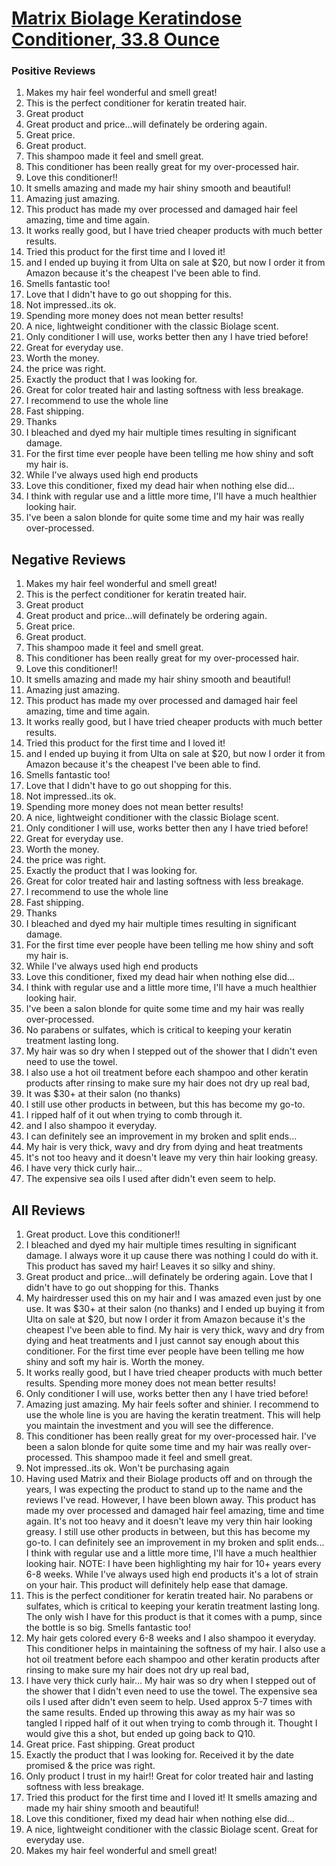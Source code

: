 # [Matrix Biolage Keratindose Conditioner, 33.8 Ounce](https://products.checkmycream.com/products/Matrix-Biolage-Keratindose-Conditioner-33.8-Ounce.html)

### Positive Reviews

<ol>
      <li>Makes my hair feel wonderful and smell great!</li>
      <li>This is the perfect conditioner for keratin treated hair.  </li>
      <li>Great product</li>
      <li>Great product and price...will definately be ordering again.  </li>
      <li>Great price.</li>
      <li>Great product.  </li>
      <li>This shampoo made it feel and smell great.</li>
      <li>This conditioner has been really great for my over-processed hair.  </li>
      <li>Love this conditioner!!</li>
      <li>It smells amazing and made my hair shiny smooth and beautiful!</li>
      <li>Amazing just amazing.</li>
      <li>This product has made my over processed and damaged hair feel amazing, time and time again.</li>
      <li>It works really good, but I have tried cheaper products with much better results.</li>
      <li>Tried this product for the first time and I loved it!</li>
      <li>and I ended up buying it from Ulta on sale at $20, but now I order it from Amazon because it&#x27;s the cheapest I&#x27;ve been able to find.</li>
      <li>Smells fantastic too!</li>
      <li>Love that I didn&#x27;t have to go out shopping for this.</li>
      <li>Not impressed..its ok.</li>
      <li>Spending more money does not mean better results!</li>
      <li>A nice, lightweight conditioner with the classic Biolage scent.</li>
      <li>Only conditioner I will use, works better then any I have tried before!</li>
      <li>Great for everyday use.</li>
      <li>Worth the money.</li>
      <li>the price was right.</li>
      <li>Exactly the product that I was looking for.</li>
      <li>Great for color treated hair and lasting softness with less breakage.</li>
      <li>I recommend to use the whole line</li>
      <li>Fast shipping.</li>
      <li>Thanks</li>
      <li>I bleached and dyed my hair multiple times resulting in significant damage.</li>
      <li>For the first time ever people have been telling me how shiny and soft my hair is.</li>
      <li>While I&#x27;ve always used high end products</li>
      <li>Love this conditioner, fixed my dead hair when nothing else did...</li>
      <li>I think with regular use and a little more time, I&#x27;ll have a much healthier looking hair.</li>
      <li>I&#x27;ve been a salon blonde for quite some time and my hair was really over-processed.  </li>
</ol>


<h2>Negative Reviews</h2>
<ol>
<li> Makes my hair feel wonderful and smell great!</li>
<li> This is the perfect conditioner for keratin treated hair.  </li>
<li> Great product</li>
<li> Great product and price...will definately be ordering again.  </li>
<li> Great price.</li>
<li> Great product.  </li>
<li> This shampoo made it feel and smell great.</li>
<li> This conditioner has been really great for my over-processed hair.  </li>
<li> Love this conditioner!!</li>
<li> It smells amazing and made my hair shiny smooth and beautiful!</li>
<li> Amazing just amazing.</li>
<li> This product has made my over processed and damaged hair feel amazing, time and time again.</li>
<li> It works really good, but I have tried cheaper products with much better results.</li>
<li> Tried this product for the first time and I loved it!</li>
<li> and I ended up buying it from Ulta on sale at $20, but now I order it from Amazon because it&#x27;s the cheapest I&#x27;ve been able to find.</li>
<li> Smells fantastic too!</li>
<li> Love that I didn&#x27;t have to go out shopping for this.</li>
<li> Not impressed..its ok.</li>
<li> Spending more money does not mean better results!</li>
<li> A nice, lightweight conditioner with the classic Biolage scent.</li>
<li> Only conditioner I will use, works better then any I have tried before!</li>
<li> Great for everyday use.</li>
<li> Worth the money.</li>
<li> the price was right.</li>
<li> Exactly the product that I was looking for.</li>
<li> Great for color treated hair and lasting softness with less breakage.</li>
<li> I recommend to use the whole line</li>
<li> Fast shipping.</li>
<li> Thanks</li>
<li> I bleached and dyed my hair multiple times resulting in significant damage.</li>
<li> For the first time ever people have been telling me how shiny and soft my hair is.</li>
<li> While I&#x27;ve always used high end products</li>
<li> Love this conditioner, fixed my dead hair when nothing else did...</li>
<li> I think with regular use and a little more time, I&#x27;ll have a much healthier looking hair.</li>
<li> I&#x27;ve been a salon blonde for quite some time and my hair was really over-processed.  </li>
<li> No parabens or sulfates, which is critical to keeping your keratin treatment lasting long.  </li>
<li> My hair was so dry when I stepped out of the shower that I didn&#x27;t even need to use the towel.  </li>
<li> I also use a hot oil treatment before each shampoo and other keratin products after rinsing to make sure my hair does not dry up real bad,</li>
<li> It was $30+ at their salon (no thanks)</li>
<li> I still use other products in between, but this has become my go-to.</li>
<li> I ripped half of it out when trying to comb through it.  </li>
<li> and I also shampoo it everyday.</li>
<li> I can definitely see an improvement in my broken and split ends...</li>
<li> My hair is very thick, wavy and dry from dying and heat treatments</li>
<li> It&#x27;s not too heavy and it doesn&#x27;t leave my very thin hair looking greasy.</li>
<li> I have very thick curly hair...  </li>
<li> The expensive sea oils I used after didn&#x27;t even seem to help.  </li>
</ol>

<h2>All Reviews</h2>

<ol>
    <li> Great product.  Love this conditioner!!</li>
    <li> I bleached and dyed my hair multiple times resulting in significant damage. I always wore it up cause there was nothing I could do with it. This product has saved my hair! Leaves it so silky and shiny.</li>
    <li> Great product and price...will definately be ordering again.  Love that I didn&#x27;t have to go out shopping for this. Thanks</li>
    <li> My hairdresser used this on my hair and I was amazed even just by one use. It was $30+ at their salon (no thanks) and I ended up buying it from Ulta on sale at $20, but now I order it from Amazon because it&#x27;s the cheapest I&#x27;ve been able to find. My hair is very thick, wavy and dry from dying and heat treatments and I just cannot say enough about this conditioner. For the first time ever people have been telling me how shiny and soft my hair is. Worth the money.</li>
    <li> It works really good, but I have tried cheaper products with much better results. Spending more money does not mean better results!</li>
    <li> Only conditioner I will use, works better then any I have tried before!</li>
    <li> Amazing just amazing. My hair feels softer and shinier. I recommend to use the whole line is you are having the keratin treatment.  This will help you maintain the investment and you will see the difference.</li>
    <li> This conditioner has been really great for my over-processed hair.  I&#x27;ve been a salon blonde for quite some time and my hair was really over-processed.  This shampoo made it feel and smell great.</li>
    <li> Not impressed..its ok. Won&#x27;t be purchasing again</li>
    <li> Having used Matrix and their Biolage products off and on through the years, I was expecting the product to stand up to the name and the reviews I&#x27;ve read. However, I have been blown away. This product has made my over processed and damaged hair feel amazing, time and time again. It&#x27;s not too heavy and it doesn&#x27;t leave my very thin hair looking greasy. I still use other products in between, but this has become my go-to. I can definitely see an improvement in my broken and split ends... I think with regular use and a little more time, I&#x27;ll have a much healthier looking hair. NOTE: I have been highlighting my hair for 10+ years every 6-8 weeks. While I&#x27;ve always used high end products it&#x27;s a lot of strain on your hair. This product will definitely help ease that damage.</li>
    <li> This is the perfect conditioner for keratin treated hair.  No parabens or sulfates, which is critical to keeping your keratin treatment lasting long.  The only wish I have for this product is that it comes with a pump, since the bottle is so big.  Smells fantastic too!</li>
    <li> My hair gets colored every 6-8 weeks and I also shampoo it everyday. This conditioner helps in maintaining the softness of my hair. I also use a hot oil treatment before each shampoo and other keratin products after rinsing to make sure my hair does not dry up real bad,</li>
    <li> I have very thick curly hair...  My hair was so dry when I stepped out of the shower that I didn&#x27;t even need to use the towel.  The expensive sea oils I used after didn&#x27;t even seem to help.  Used approx 5-7 times with the same results.  Ended up throwing this away as my hair was so tangled I ripped half of it out when trying to comb through it.  Thought I would give this a shot, but ended up going back to Q10.</li>
    <li> Great price. Fast shipping. Great product</li>
    <li> Exactly the product that I was looking for. Received it by the date promised &amp; the price was right.</li>
    <li> Only product I trust in my hair!! Great for color treated hair and lasting softness with less breakage.</li>
    <li> Tried this product for the first time and I loved it! It smells amazing and made my hair shiny smooth and beautiful!</li>
    <li> Love this conditioner, fixed my dead hair when nothing else did...</li>
    <li> A nice, lightweight conditioner with the classic Biolage scent. Great for everyday use.</li>
    <li> Makes my hair feel wonderful and smell great!</li>
</ol>




